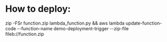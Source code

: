 # How to deploy:

zip -FSr function.zip lambda_function.py && aws lambda update-function-code --function-name demo-deployment-trigger --zip-file fileb://function.zip
